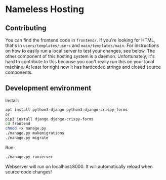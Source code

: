 # Nameless Hosting

## Contributing

You can find the frontend code in `frontend/`. If you're looking for HTML, that's in `users/templates/users` and `main/templates/main`. For instructions on how to easily run a local server to test your changes, see below. The other component of this hosting system is a daemon. Unfortunately, it's hard to contribute to this because you can't really run this on your local machine. At least for right now it has hardcoded strings and closed source components.

## Development environment

Install:

```sh
apt install python3-django python3-django-crispy-forms
or
pip3 install django django-crispy-forms
cd frontend
chmod +x manage.py
./manage.py makemigrations
./manage.py migrate
```

Run:

```sh
./manage.py runserver
```

Webserver will run on localhost:8000. It will automatically reload when source code changes!

